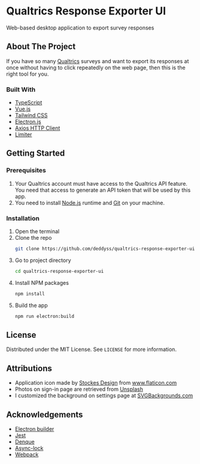 # Qualtrics Response Exporter UI
Web-based desktop application to export survey responses

## About The Project
If you have so many [Qualtrics](https://www.qualtrics.com) surveys and want to export its responses at once without having to click repeatedly on the web page, then this is the right tool for you.

### Built With
* [TypeScript](https://www.typescriptlang.org/)
* [Vue.js](https://v3.vuejs.org/)
* [Tailwind	CSS](https://tailwindcss.com/)
* [Electron.js](https://www.electronjs.org/)
* [Axios HTTP Client](https://axios-http.com/)
* [Limiter](https://github.com/jhurliman/node-rate-limiter)

## Getting Started
### Prerequisites
1. Your Qualtrics account must have access to the Qualtrics API feature. You need that access to generate an API token that will be used by this app.
2. You need to install [Node.js](https://nodejs.org/) runtime and [Git](https://git-scm.com/) on your machine.

### Installation
1. Open the terminal
2. Clone the repo
   ```sh
   git clone https://github.com/deddyss/qualtrics-response-exporter-ui.git
   ```
3. Go to project directory
   ```sh
   cd qualtrics-response-exporter-ui
   ```
4. Install NPM packages
   ```sh
   npm install
   ```
5. Build the app
   ```sh
   npm run electron:build
   ```

## License
Distributed under the MIT License. See `LICENSE` for more information.

## Attributions
* Application icon made by <a href="https://www.flaticon.com/authors/stockes-design" title="Stockes Design">Stockes Design</a> from <a href="https://www.flaticon.com/" title="Flaticon">www.flaticon.com</a>
* Photos on sign-in page are retrieved from <a href="https://unsplash.com/">Unsplash</a>
* I customized the background on settings page at [SVGBackgrounds.com](https://www.svgbackgrounds.com/)

## Acknowledgements
* [Electron builder](https://www.electron.build/)
* [Jest](https://jestjs.io/)
* [Denque](https://github.com/invertase/denque)
* [Async-lock](https://github.com/rogierschouten/async-lock)
* [Webpack](https://webpack.js.org/)
